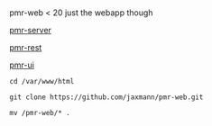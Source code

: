 #
pmr-web < 20
just the webapp though

[pmr-server](https://github.com/kevinchesser/pmr-server)

[pmr-rest](https://github.com/kevinchesser/pmr-rest)

[pmr-ui](https://github.com/kevinchesser/pmr-ui)


`cd /var/www/html`

`git clone https://github.com/jaxmann/pmr-web.git`

`mv /pmr-web/* .`


